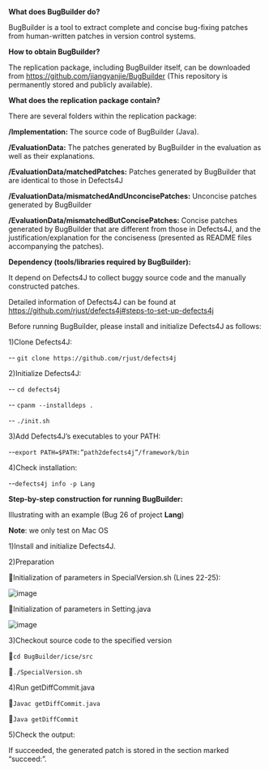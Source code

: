 **What does BugBuilder do?**

BugBuilder is a tool to extract complete and concise bug-fixing patches from human-written patches in version control systems. 

**How to obtain BugBuilder?**

The replication package, including BugBuilder itself, can be downloaded from https://github.com/jiangyanjie/BugBuilder (This repository is permanently stored and publicly available).

**What does the replication package contain?**

There are several folders within the replication package:

**/Implementation:** The source code of BugBuilder (Java).

**/EvaluationData:** The patches generated by BugBuilder in the evaluation as well as their explanations.

**/EvaluationData/matchedPatches:** Patches generated by BugBuilder that are identical to those in Defects4J

**/EvaluationData/mismatchedAndUnconcisePatches:** Unconcise patches generated by BugBuilder

**/EvaluationData/mismatchedButConcisePatches:** Concise patches generated by BugBuilder that are different from those in Defects4J, and the justification/explanation for the conciseness (presented as README files accompanying the patches).

**Dependency (tools/libraries required by BugBuilder):**

It depend on Defects4J to collect buggy source code and the manually constructed patches.

Detailed information of Defects4J can be found at https://github.com/rjust/defects4j#steps-to-set-up-defects4j

 Before running BugBuilder, please install and initialize Defects4J as follows:
 
1)Clone Defects4J:

-- `git clone https://github.com/rjust/defects4j`

2)Initialize Defects4J:

   -- `cd defects4j` 
   
   -- `cpanm --installdeps .`
   
   -- `./init.sh `
   
3)Add Defects4J’s executables to your PATH:

   --`export PATH=$PATH:”path2defects4j”/framework/bin`
   
4)Check installation:

   --`defects4j info -p Lang`

**Step-by-step construction for running BugBuilder:**

Illustrating with an example (Bug 26 of project **Lang**) 

**Note**: we only test on Mac OS

1)Install and initialize Defects4J.

2)Preparation

   Initialization of parameters in SpecialVersion.sh (Lines 22-25): 
   
   ![image](https://github.com/jiangyanjie/BugBuilder/blob/main/GeneralDocumentation/sh.png)
   
   Initialization of parameters in Setting.java
   
   ![image](https://github.com/jiangyanjie/BugBuilder/blob/main/GeneralDocumentation/setting.png)
  
  3)Checkout source code to the specified version
  
`cd BugBuilder/icse/src`

`./SpecialVersion.sh`

4)Run getDiffCommit.java

`Javac getDiffCommit.java`

`Java getDiffCommit`

5)Check the output:

If succeeded, the generated patch is stored in the section marked “succeed:”. 
   
